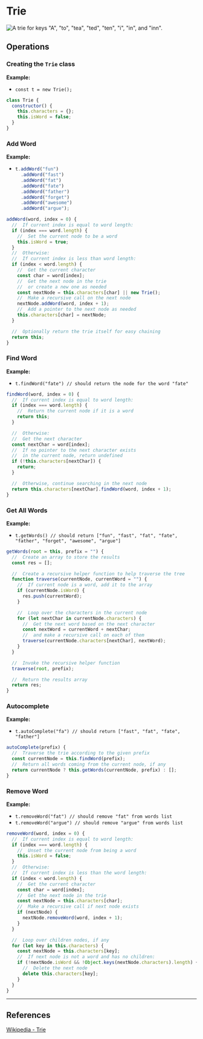 # Trie

![A trie for keys "A", "to", "tea", "ted", "ten", "i", "in", and "inn".](https://upload.wikimedia.org/wikipedia/commons/thumb/b/be/Trie_example.svg/1024px-Trie_example.svg.png)

## Operations

### Creating the `Trie` class

**Example:**

- `const t = new Trie();`

```js
class Trie {
  constructor() {
    this.characters = {};
    this.isWord = false;
  }
}
```

### Add Word

**Example:**

- ```js
  t.addWord("fun")
    .addWord("fast")
    .addWord("fat")
    .addWord("fate")
    .addWord("father")
    .addWord("forget")
    .addWord("awesome")
    .addWord("argue");
  ```

```js
addWord(word, index = 0) {
  //  If current index is equal to word length:
  if (index === word.length) {
    //  Set the current node to be a word
    this.isWord = true;
  }
  //  Otherwise:
  //  If current index is less than word length:
  if (index < word.length) {
    //  Get the current character
    const char = word[index];
    //  Get the next node in the trie
    //  or create a new one as needed
    const nextNode = this.characters[char] || new Trie();
    //  Make a recursive call on the next node
    nextNode.addWord(word, index + 1);
    //  Add a pointer to the next node as needed
    this.characters[char] = nextNode;
  }

  //  Optionally return the trie itself for easy chaining
  return this;
}
```

### Find Word

**Example:**

- `t.findWord("fate") // should return the node for the word "fate"`

```js
findWord(word, index = 0) {
  //  If current index is equal to word length:
  if (index === word.length) {
    //  Return the current node if it is a word
    return this;
  }

  //  Otherwise:
  //  Get the next character
  const nextChar = word[index];
  //  If no pointer to the next character exists
  //  in the current node, return undefined
  if (!this.characters[nextChar]) {
    return;
  }

  //  Otherwise, continue searching in the next node
  return this.characters[nextChar].findWord(word, index + 1);
}
```

### Get All Words

**Example:**

- `t.getWords() // should return ["fun", "fast", "fat", "fate", "father", "forget", "awesome", "argue"]`

```js
getWords(root = this, prefix = "") {
  //  Create an array to store the results
  const res = [];

  //  Create a recursive helper function to help traverse the tree
  function traverse(currentNode, currentWord = "") {
    //  If current node is a word, add it to the array
    if (currentNode.isWord) {
      res.push(currentWord);
    }

    //  Loop over the characters in the current node
    for (let nextChar in currentNode.characters) {
      //  Get the next word based on the next character
      const nextWord = currentWord + nextChar;
      //  and make a recursive call on each of them
      traverse(currentNode.characters[nextChar], nextWord);
    }
  }

  //  Invoke the recursive helper function
  traverse(root, prefix);

  //  Return the results array
  return res;
}
```

### Autocomplete

**Example:**

- `t.autoComplete("fa") // should return ["fast", "fat", "fate", "father"]`

```js
autoComplete(prefix) {
  //  Traverse the trie according to the given prefix
  const currentNode = this.findWord(prefix);
  //  Return all words coming from the current node, if any
  return currentNode ? this.getWords(currentNode, prefix) : [];
}
```

### Remove Word

**Example:**

- `t.removeWord("fat") // should remove "fat" from words list`
- `t.removeWord("argue") // should remove "argue" from words list`

```js
removeWord(word, index = 0) {
  //  If current index is equal to word length:
  if (index === word.length) {
    //  Unset the current node from being a word
    this.isWord = false;
  }
  //  Otherwise:
  //  If current index is less than the word length:
  if (index < word.length) {
    //  Get the current character
    const char = word[index];
    //  Get the next node in the trie
    const nextNode = this.characters[char];
    //  Make a recursive call if next node exists
    if (nextNode) {
      nextNode.removeWord(word, index + 1);
    }
  }

  //  Loop over children nodes, if any
  for (let key in this.characters) {
    const nextNode = this.characters[key];
    //  If next node is not a word and has no children:
    if (!nextNode.isWord && !Object.keys(nextNode.characters).length) {
      //  Delete the next node
      delete this.characters[key];
    }
  }
}
```

---

## References

[Wikipedia - Trie](https://en.wikipedia.org/wiki/Trie)
